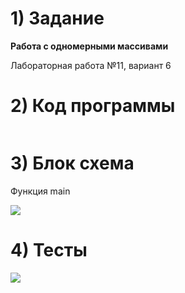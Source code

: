 # 1) Задание
**Работа с одномерными массивами** 

Лабораторная работа №11, вариант 6


# 2) Код программы

```cpp

```

# 3) Блок схема

Функция main

<image src ="https://github.com/Yagirsk/Labs_PSTU_2023/blob/main/SEM2/LABS/11_ZEL/tuda-syuda-spisok/images/tss-main.drawio.png)https://github.com/Yagirsk/Labs_PSTU_2023/blob/main/SEM2/LABS/11_ZEL/tuda-syuda-spisok/images/tss-main.drawio.png">

# 4) Тесты

<image src ="test1_lab4.png">



